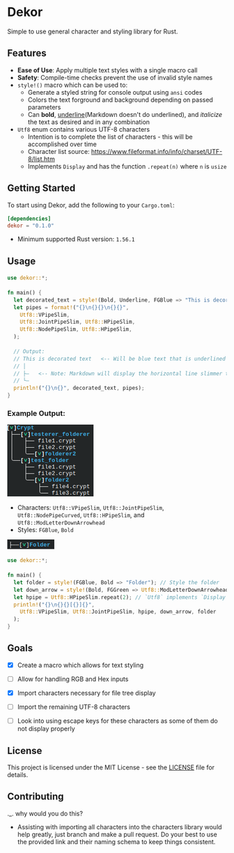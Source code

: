 # Dekor

Simple to use general character and styling library for Rust.

## Features
- **Ease of Use**: Apply multiple text styles with a single macro call
- **Safety**: Compile-time checks prevent the use of invalid style names
- `style!()` macro which can be used to:
  - Generate a styled string for console output using `ansi` codes
  - Colors the text forground and background depending on passed parameters
  - Can **bold**, <u>underline</u>(Markdown doesn't do underlined), and *italicize* the text as desired and in any combination
- `Utf8` enum contains various UTF-8 characters
  - Intention is to complete the list of characters - this will be accomplished over time
  - Character list source: <https://www.fileformat.info/info/charset/UTF-8/list.htm>
  - Implements `Display` and has the function `.repeat(n)` where `n` is `usize`

## Getting Started
To start using Dekor, add the following to your `Cargo.toml`:
```toml
[dependencies]
dekor = "0.1.0"
```
- Minimum supported Rust version: `1.56.1`

## Usage
```rust
use dekor::*;

fn main() {
  let decorated_text = style!(Bold, Underline, FGBlue => "This is decorated text");
  let pipes = format!("{}\n{}{}\n{}{}",
    Utf8::VPipeSlim, 
    Utf8::JointPipeSlim, Utf8::HPipeSlim, 
    Utf8::NodePipeSlim, Utf8::HPipeSlim,
  );

  // Output:
  // This is decorated text   <-- Will be blue text that is underlined and bolded
  // │
  // ├—   <-- Note: Markdown will display the horizontal line slimmer than it is
  // └—
  println!("{}\n{}", decorated_text, pipes);
}
```
### Example Output:
![OutputExample](OutputExample.png)
- Characters: `Utf8::VPipeSlim`, `Utf8::JointPipeSlim`, `Utf8::NodePipeCurved`, `Utf8::HPipeSlim`, and `Utf8::ModLetterDownArrowhead`
- Styles: `FGBlue`, `Bold`

![OutputExample2](OutputExample2.png)
```rust
use dekor::*;

fn main() {
  let folder = style!(FGBlue, Bold => "Folder"); // Style the folder
  let down_arrow = style!(Bold, FGGreen => Utf8::ModLetterDownArrowhead); // Style the open/close indicator
  let hpipe = Utf8::HPipeSlim.repeat(2); // `Utf8` implements `Display` and `.repeat()`
  println!("{}\n{}{}[{}]{}",
    Utf8::VPipeSlim, Utf8::JointPipeSlim, hpipe, down_arrow, folder
  );
}
```
## Goals
- [x] Create a macro which allows for text styling
- [ ] Allow for handling RGB and Hex inputs
- [x] Import characters necessary for file tree display
- [ ] Import the remaining UTF-8 characters
- [ ] Look into using escape keys for these characters as some of them do not display properly


## License
This project is licensed under the MIT License - see the [LICENSE](LICENSE) file for details.

## Contributing
._. why would you do this?
- Assisting with importing all characters into the characters library would help greatly, just branch and make a pull request.  Do your best to use the provided link and their naming schema to keep things consistent.

